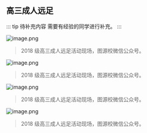 ## 高三成人远足

::: tip 待补充内容
需要有经验的同学进行补充。
:::

![image.png](https://i.loli.net/2021/08/02/d9FGTWkC21XptPl.png)

> 2018 级高三成人远足活动现场，图源校微信公众号。

![image.png](https://i.loli.net/2021/08/02/cHNVBiI2UOr5gXf.png)

> 2018 级高三成人远足活动现场，图源校微信公众号。

![image.png](https://i.loli.net/2021/08/02/2tlcsKMRY6rALWf.png)

> 2018 级高三成人远足活动现场，图源校微信公众号。

![image.png](https://i.loli.net/2021/08/02/rFngIxViyoC5PXL.png)

> 2018 级高三成人远足活动现场，图源校微信公众号。

